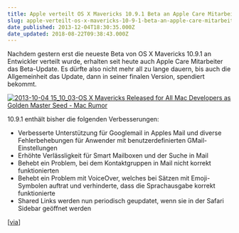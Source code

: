 ```yaml
---
title: Apple verteilt OS X Mavericks 10.9.1 Beta an Apple Care Mitarbeiter
slug: apple-verteilt-os-x-mavericks-10-9-1-beta-an-apple-care-mitarbeiter
date_published: 2013-12-04T18:30:35.000Z
date_updated: 2018-08-22T09:38:43.000Z
---
```


Nachdem gestern erst die neueste Beta von OS X Mavericks 10.9.1 an Entwickler verteilt wurde, erhalten seit heute auch Apple Care Mitarbeiter das Beta-Update. Es dürfte also nicht mehr all zu lange dauern, bis auch die Allgemeinheit das Update, dann in seiner finalen Version, spendiert bekommt.

[![2013-10-04 15_10_03-OS X Mavericks Released for All Mac Developers as Golden Master Seed - Mac Rumor](//picdump.thafaker.de/2013/10/2013-10-04-15_10_03-OS-X-Mavericks-Released-for-All-Mac-Developers-as-Golden-Master-Seed-Mac-Rumor.png)](__GHOST_URL__/osx-10-9-mavericks-goldmaster-steht-fuer-entwickler-bereit/2013-10-04-15_10_03-os-x-mavericks-released-for-all-mac-developers-as-golden-master-seed-mac-rumor/)

10.9.1 enthält bisher die folgenden Verbesserungen:

- Verbesserte Unterstützung für Googlemail in Apples Mail und diverse Fehlerbehebungen für Anwender mit benutzerdefinierten GMail-Einstellungen
- Erhöhte Verlässligkeit für Smart Mailboxen und der Suche in Mail
- Behebt ein Problem, bei dem Kontaktgruppen in Mail nicht korrekt funktionierten
- Behebt ein Problem mit VoiceOver, welches bei Sätzen mit Emoji-Symbolen auftrat und verhinderte, dass die Sprachausgabe korrekt funktionierte
- Shared Links werden nun periodisch geupdatet, wenn sie in der Safari Sidebar geöffnet werden

[[via](http://www.macrumors.com/2013/12/04/os-x-mavericks-10-9-1-beta-seeded-to-applecare-employees/)]

